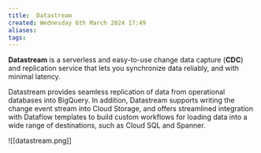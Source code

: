 ```yaml
---
title:  Datastream
created: Wednesday 6th March 2024 17:49
aliases: 
tags: 
---
```

**Datastream** is a serverless and easy-to-use change data capture (**CDC**) and replication service that lets you synchronize data reliably, and with minimal latency.

Datastream provides seamless replication of data from operational databases into BigQuery. In addition, Datastream supports writing the change event stream into Cloud Storage, and offers streamlined integration with Dataflow templates to build custom workflows for loading data into a wide range of destinations, such as Cloud SQL and Spanner.


![[datastream.png]]